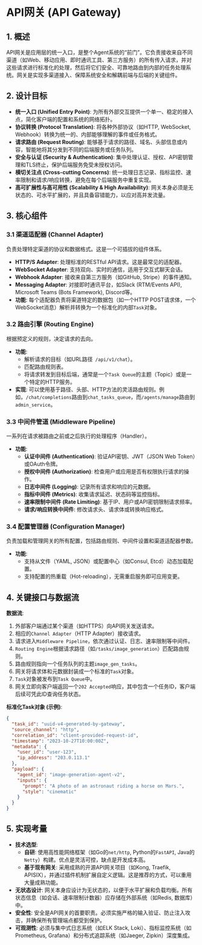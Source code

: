 # API网关 (API Gateway)

## 1. 概述

API网关是应用层的统一入口，是整个Agent系统的“前门”。它负责接收来自不同渠道（如Web、移动应用、即时通讯工具、第三方服务）的所有传入请求，并对这些请求进行标准化的处理，然后将它们安全、可靠地路由到内部的任务处理系统。网关是实现多渠道接入、保障系统安全和解耦前端与后端的关键组件。

## 2. 设计目标

*   **统一入口 (Unified Entry Point)**: 为所有外部交互提供一个单一、稳定的接入点，简化客户端的配置和系统的网络拓扑。
*   **协议转换 (Protocol Translation)**: 将各种外部协议（如HTTP, WebSocket, Webhook）转换为统一的、内部能够理解的事件或任务格式。
*   **请求路由 (Request Routing)**: 能够基于请求的路径、域名、头部信息或内容，智能地将其分发到不同的后端服务或任务队列。
*   **安全与认证 (Security & Authentication)**: 集中处理认证、授权、API密钥管理和TLS终止，保护后端服务免受未授权访问。
*   **横切关注点 (Cross-cutting Concerns)**: 统一处理日志记录、指标监控、速率限制和请求/响应转换，避免在每个后端服务中重复实现。
*   **高可扩展性与高可用性 (Scalability & High Availability)**: 网关本身必须是无状态的、可水平扩展的，并且具备容错能力，以应对高并发流量。

## 3. 核心组件

### 3.1 渠道适配器 (Channel Adapter)

负责处理特定渠道的协议和数据格式。这是一个可插拔的组件体系。

*   **HTTP/S Adapter**: 处理标准的RESTful API请求。这是最常见的适配器。
*   **WebSocket Adapter**: 支持双向、实时的通信，适用于交互式聊天会话。
*   **Webhook Adapter**: 接收来自第三方服务（如GitHub, Stripe）的事件通知。
*   **Messaging Adapter**: 对接即时通讯平台，如Slack (RTM/Events API), Microsoft Teams (Bots Framework), Discord等。
*   **功能**: 每个适配器负责将渠道特定的数据包（如一个HTTP POST请求体，一个WebSocket消息）解析并转换为一个标准化的内部`Task`对象。

### 3.2 路由引擎 (Routing Engine)

根据预定义的规则，决定请求的去向。

*   **功能**: 
    *   解析请求的目标（如URL路径` /api/v1/chat`）。
    *   匹配路由规则表。
    *   将请求转发到目标后端，通常是一个`Task Queue`的主题（Topic）或是一个特定的HTTP服务。
*   **实现**: 可以使用基于路径、头部、HTTP方法的灵活路由规则。例如，`/chat/completions`路由到`chat_tasks_queue`，而`/agents/manage`路由到`admin_service`。

### 3.3 中间件管道 (Middleware Pipeline)

一系列在请求被路由之前或之后执行的处理程序（Handler）。

*   **功能**: 
    *   **认证中间件 (Authentication)**: 验证API密钥、JWT（JSON Web Token）或OAuth令牌。
    *   **授权中间件 (Authorization)**: 检查用户或应用是否有权限执行请求的操作。
    *   **日志中间件 (Logging)**: 记录所有请求和响应的元数据。
    *   **指标中间件 (Metrics)**: 收集请求延迟、状态码等监控指标。
    *   **速率限制中间件 (Rate Limiting)**: 基于IP、用户或API密钥限制请求频率。
    *   **请求/响应转换中间件**: 修改请求头、请求体或转换响应格式。

### 3.4 配置管理器 (Configuration Manager)

负责加载和管理网关的所有配置，包括路由规则、中间件设置和渠道适配器参数。

*   **功能**: 
    *   支持从文件（YAML, JSON）或配置中心（如Consul, Etcd）动态加载配置。
    *   支持配置的热重载（Hot-reloading），无需重启服务即可应用变更。

## 4. 关键接口与数据流

**数据流**: 

1.  外部客户端通过某个渠道（如HTTPS）向API网关发送请求。
2.  相应的`Channel Adapter`（HTTP Adapter）接收请求。
3.  请求进入`Middleware Pipeline`，依次通过认证、日志、速率限制等中间件。
4.  `Routing Engine`根据请求路径（如`/tasks/image_generation`）匹配路由规则。
5.  路由规则指向一个任务队列的主题`image_gen_tasks`。
6.  网关将请求体和元数据封装成一个标准的`Task`对象。
7.  `Task`对象被发布到`Task Queue`中。
8.  网关立即向客户端返回一个`202 Accepted`响应，其中包含一个任务ID，客户端后续可凭此ID查询任务状态。

**标准化Task对象 (示例)**:

```json
{
  "task_id": "uuid-v4-generated-by-gateway",
  "source_channel": "http",
  "correlation_id": "client-provided-request-id",
  "timestamp": "2023-10-27T10:00:00Z",
  "metadata": {
    "user_id": "user-123",
    "ip_address": "203.0.113.1"
  },
  "payload": {
    "agent_id": "image-generation-agent-v2",
    "inputs": {
      "prompt": "A photo of an astronaut riding a horse on Mars.",
      "style": "cinematic"
    }
  }
}
```

## 5. 实现考量

*   **技术选型**: 
    *   **自研**: 使用高性能网络框架（如Go的`net/http`, Python的`FastAPI`, Java的`Netty`）构建。优点是灵活可控，缺点是开发成本高。
    *   **基于现有网关**: 采用成熟的开源API网关项目（如Kong, Traefik, APISIX），并通过插件机制扩展自定义逻辑。这是推荐的方式，可以重用大量成熟功能。
*   **无状态设计**: 网关本身应设计为无状态的，以便于水平扩展和负载均衡。所有状态信息（如会话、速率限制计数器）应存储在外部系统（如Redis, 数据库）中。
*   **安全性**: 安全是API网关的首要职责。必须实施严格的输入验证、防止注入攻击，并确保所有管理端点都受到保护。
*   **可观测性**: 必须与集中式日志系统（如ELK Stack, Loki）、指标监控系统（如Prometheus, Grafana）和分布式追踪系统（如Jaeger, Zipkin）深度集成。